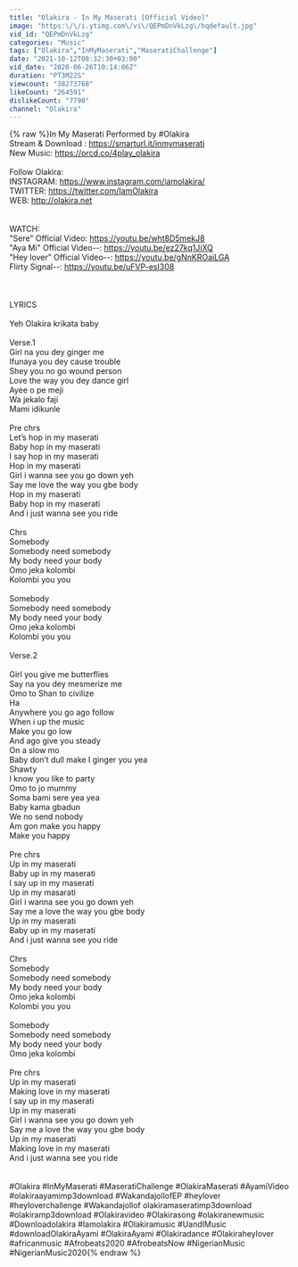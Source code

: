 ```yaml
---
title: "Olakira - In My Maserati [Official Video]"
image: "https:\/\/i.ytimg.com\/vi\/QEPmDnVkLzg\/hqdefault.jpg"
vid_id: "QEPmDnVkLzg"
categories: "Music"
tags: ["Olakira","InMyMaserati","MaseratiChallenge"]
date: "2021-10-12T08:32:30+03:00"
vid_date: "2020-06-26T10:14:06Z"
duration: "PT3M22S"
viewcount: "38273768"
likeCount: "264591"
dislikeCount: "7790"
channel: "Olakira"
---
```

{% raw %}In My Maserati Performed by #Olakira <br />Stream &amp; Download : <a rel="nofollow" target="blank" href="https://smarturl.it/inmymaserati">https://smarturl.it/inmymaserati</a><br />New Music: <a rel="nofollow" target="blank" href="https://orcd.co/4play_olakira">https://orcd.co/4play_olakira</a><br /><br />Follow Olakira:<br />INSTAGRAM: <a rel="nofollow" target="blank" href="https://www.instagram.com/iamolakira/">https://www.instagram.com/iamolakira/</a><br />TWITTER: <a rel="nofollow" target="blank" href="https://twitter.com/IamOlakira">https://twitter.com/IamOlakira</a><br />WEB: <a rel="nofollow" target="blank" href="http://olakira.net">http://olakira.net</a><br /><br /><br />WATCH: <br />&quot;Sere&quot; Official Video: <a rel="nofollow" target="blank" href="https://youtu.be/wht8D5mekJ8">https://youtu.be/wht8D5mekJ8</a><br />&quot;Aya Mi&quot; Official Video--: <a rel="nofollow" target="blank" href="https://youtu.be/ez27kq1JiXQ">https://youtu.be/ez27kq1JiXQ</a><br />&quot;Hey lover&quot; Official Video--: <a rel="nofollow" target="blank" href="https://youtu.be/gNnKROaiLGA">https://youtu.be/gNnKROaiLGA</a><br />Flirty Signal--: <a rel="nofollow" target="blank" href="https://youtu.be/uFVP-esI308">https://youtu.be/uFVP-esI308</a><br /><br /><br /><br />LYRICS<br /><br />Yeh Olakira krikata baby<br /><br />Verse.1<br />Girl na you dey ginger me<br />Ifunaya you dey cause trouble <br />Shey you no go wound person <br />Love the way you dey dance girl <br />Ayee o pe meji<br />Wa jekalo faji <br />Mami idikunle <br /><br />Pre chrs <br />Let’s hop in my maserati <br />Baby hop in my maserati<br />I say hop in my maserati <br />Hop in my maserati <br />Girl i wanna see you go down yeh<br />Say me love the way you gbe body<br />Hop in my maserati<br />Baby hop in my maserati<br />And i just wanna see you ride <br /><br />Chrs<br />Somebody <br />Somebody need somebody <br />My body need your body <br />Omo jeka kolombi <br />Kolombi you you<br /><br />Somebody <br />Somebody need somebody <br />My body need your body <br />Omo jeka kolombi <br />Kolombi you you<br /><br />Verse.2<br /><br />Girl you give me butterflies <br />Say na you dey mesmerize me<br />Omo to Shan to civilize <br />Ha<br />Anywhere you go ago follow <br />When i up the music<br />Make you go low <br />And ago give you steady <br />On a slow mo <br />Baby don’t dull make I ginger you yea <br />Shawty<br />I know you like to party <br />Omo to jo mummy <br />Soma bami sere yea yea<br />Baby kama gbadun <br />We no send nobody <br />Am gon make you happy<br />Make you happy <br /><br />Pre chrs <br />Up in my maserati <br />Baby up in my maserati<br />I say up in my maserati <br />Up in my masarati <br />Girl i wanna see you go down yeh<br />Say me a love the way you gbe body<br />Up in my maserati<br />Baby up in my maserati<br />And i just wanna see you ride<br /><br />Chrs<br />Somebody <br />Somebody need somebody <br />My body need your body <br />Omo jeka kolombi <br />Kolombi you you<br /><br />Somebody <br />Somebody need somebody <br />My body need your body <br />Omo jeka kolombi <br /><br /> Pre chrs <br />Up in my maserati <br />Making love in my maserati<br />I say up in my maserati <br />Up in my maserati <br />Girl i wanna see you go down yeh<br />Say me a love the way you gbe body<br />Up in my maserati<br />Making love in my maserati<br />And i just wanna see you ride<br /><br /><br />#Olakira  #InMyMaserati #MaseratiChallenge #OlakiraMaserati  #AyamiVideo #olakiraayamimp3download #WakandajollofEP #heylover  #heyloverchallenge #Wakandajollof  olakiramaseratimp3download #olakiramp3download #Olakiravideo #Olakirasong #olakiranewmusic #Downloadolakira   #Iamolakira #Olakiramusic  #UandIMusic  #downloadOlakiraAyami #OlakiraAyami #Olakiradance #Olakiraheylover #africanmusic #Afrobeats2020 #AfrobeatsNow  #NigerianMusic #NigerianMusic2020{% endraw %}

